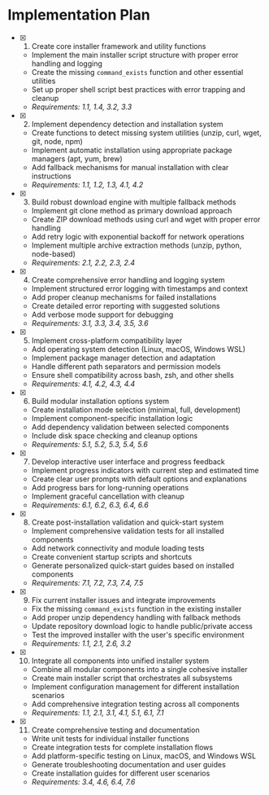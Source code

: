 # Implementation Plan

- [x] 1. Create core installer framework and utility functions

  - Implement the main installer script structure with proper error handling and logging
  - Create the missing `command_exists` function and other essential utilities
  - Set up proper shell script best practices with error trapping and cleanup
  - _Requirements: 1.1, 1.4, 3.2, 3.3_

- [x] 2. Implement dependency detection and installation system

  - Create functions to detect missing system utilities (unzip, curl, wget, git, node, npm)
  - Implement automatic installation using appropriate package managers (apt, yum, brew)
  - Add fallback mechanisms for manual installation with clear instructions
  - _Requirements: 1.1, 1.2, 1.3, 4.1, 4.2_

- [x] 3. Build robust download engine with multiple fallback methods

  - Implement git clone method as primary download approach
  - Create ZIP download methods using curl and wget with proper error handling
  - Add retry logic with exponential backoff for network operations
  - Implement multiple archive extraction methods (unzip, python, node-based)
  - _Requirements: 2.1, 2.2, 2.3, 2.4_

- [x] 4. Create comprehensive error handling and logging system

  - Implement structured error logging with timestamps and context
  - Add proper cleanup mechanisms for failed installations
  - Create detailed error reporting with suggested solutions
  - Add verbose mode support for debugging
  - _Requirements: 3.1, 3.3, 3.4, 3.5, 3.6_

- [x] 5. Implement cross-platform compatibility layer

  - Add operating system detection (Linux, macOS, Windows WSL)
  - Implement package manager detection and adaptation
  - Handle different path separators and permission models
  - Ensure shell compatibility across bash, zsh, and other shells
  - _Requirements: 4.1, 4.2, 4.3, 4.4_

- [x] 6. Build modular installation options system

  - Create installation mode selection (minimal, full, development)
  - Implement component-specific installation logic
  - Add dependency validation between selected components
  - Include disk space checking and cleanup options
  - _Requirements: 5.1, 5.2, 5.3, 5.4, 5.6_

- [x] 7. Develop interactive user interface and progress feedback

  - Implement progress indicators with current step and estimated time
  - Create clear user prompts with default options and explanations
  - Add progress bars for long-running operations
  - Implement graceful cancellation with cleanup
  - _Requirements: 6.1, 6.2, 6.3, 6.4, 6.6_

- [x] 8. Create post-installation validation and quick-start system

  - Implement comprehensive validation tests for all installed components
  - Add network connectivity and module loading tests
  - Create convenient startup scripts and shortcuts
  - Generate personalized quick-start guides based on installed components
  - _Requirements: 7.1, 7.2, 7.3, 7.4, 7.5_

- [x] 9. Fix current installer issues and integrate improvements

  - Fix the missing `command_exists` function in the existing installer
  - Add proper unzip dependency handling with fallback methods
  - Update repository download logic to handle public/private access
  - Test the improved installer with the user's specific environment
  - _Requirements: 1.1, 2.1, 2.6, 3.2_

- [x] 10. Integrate all components into unified installer system

  - Combine all modular components into a single cohesive installer
  - Create main installer script that orchestrates all subsystems
  - Implement configuration management for different installation scenarios
  - Add comprehensive integration testing across all components
  - _Requirements: 1.1, 2.1, 3.1, 4.1, 5.1, 6.1, 7.1_

- [x] 11. Create comprehensive testing and documentation

  - Write unit tests for individual installer functions
  - Create integration tests for complete installation flows
  - Add platform-specific testing on Linux, macOS, and Windows WSL
  - Generate troubleshooting documentation and user guides
  - Create installation guides for different user scenarios
  - _Requirements: 3.4, 4.6, 6.4, 7.6_
